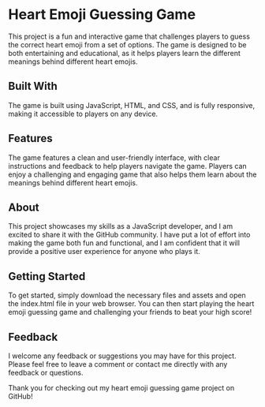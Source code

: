 # Heart Emoji Guessing Game

This project is a fun and interactive game that challenges players to guess the correct heart emoji from a set of options. The game is designed to be both entertaining and educational, as it helps players learn the different meanings behind different heart emojis.


## Built With

The game is built using JavaScript, HTML, and CSS, and is fully responsive, making it accessible to players on any device.

## Features

The game features a clean and user-friendly interface, with clear instructions and feedback to help players navigate the game. Players can enjoy a challenging and engaging game that also helps them learn about the meanings behind different heart emojis.

## About

This project showcases my skills as a JavaScript developer, and I am excited to share it with the GitHub community. I have put a lot of effort into making the game both fun and functional, and I am confident that it will provide a positive user experience for anyone who plays it.

## Getting Started

To get started, simply download the necessary files and assets and open the index.html file in your web browser. You can then start playing the heart emoji guessing game and challenging your friends to beat your high score!

## Feedback

I welcome any feedback or suggestions you may have for this project. Please feel free to leave a comment or contact me directly with any feedback or questions.

Thank you for checking out my heart emoji guessing game project on GitHub!
